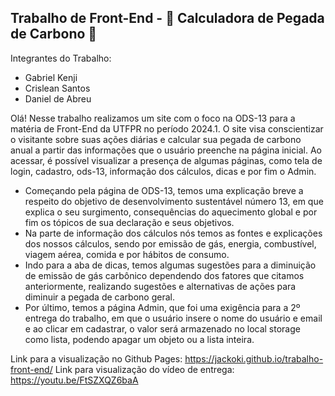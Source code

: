 ## Trabalho de Front-End - 🌱 Calculadora de Pegada de Carbono 🌱

Integrantes do Trabalho:
- Gabriel Kenji
- Crislean Santos
- Daniel de Abreu

Olá! Nesse trabalho realizamos um site com o foco na ODS-13 para a matéria de Front-End da UTFPR no período 2024.1.
O site visa conscientizar o visitante sobre suas ações diárias e calcular sua pegada de carbono anual a partir das informações que o usuário preenche na página inicial.
Ao acessar, é possível visualizar a presença de algumas páginas, como  tela de login, cadastro, ods-13, informação dos cálculos, dicas e por fim o Admin. 

- Começando pela página de ODS-13, temos uma explicação breve a respeito do objetivo de desenvolvimento sustentável número 13, em que explica o seu surgimento, consequências do aquecimento global e por fim os tópicos de sua declaração e seus objetivos.
- Na parte de informação dos cálculos nós temos as fontes e explicações dos nossos cálculos, sendo por emissão de gás, energia, combustível, viagem aérea, comida e por hábitos de consumo. 
- Indo para a aba de dicas, temos algumas sugestões para a diminuição de emissão de gás carbônico dependendo dos fatores que citamos anteriormente, realizando sugestões e alternativas de ações para diminuir a pegada de carbono geral.
- Por último, temos a página Admin, que foi uma exigência para a 2º entrega do trabalho, em que o usuário insere o nome do usuário e email e ao clicar em cadastrar, o valor será armazenado no local storage como lista, podendo apagar um objeto ou a lista inteira.

Link para a visualização no Github Pages: https://jackoki.github.io/trabalho-front-end/
Link para visualização do vídeo de entrega: https://youtu.be/FtSZXQZ6baA
